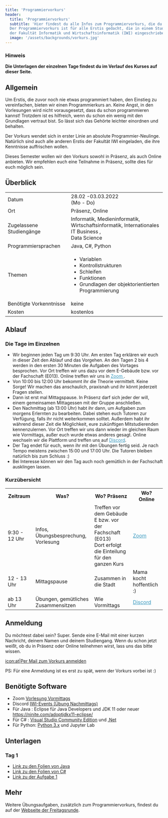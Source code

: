```yaml
---
title: 'Programmiervorkurs'
header:
  title: 'Programmiervorkurs'
  subtitle: 'Hier findest du alle Infos zum Programmiervorkurs, die du brauchst.
  Der Programmiervorkurs ist für alle Erstis gedacht, die in einem Studiengang
  der Fakultät Informatik und Wirtschaftsinformatik (IWI) eingeschrieben sind.'
  image: '/assets/backgrounds/vorkurs.jpg'
---
```


### Hinweis

**Die Unterlagen der einzelnen Tage findest du im Verlauf des Kurses auf dieser Seite.**

## Allgemein

Um Erstis, die zuvor noch nie etwas programmiert haben, den Einstieg zu
vereinfachen, bieten wir einen Programmierkurs an. Keine Angst, in den
Vorlesungen wird nicht vorausgesetzt, dass du schon programmieren kannst!
Trotzdem ist es hilfreich, wenn du schon ein wenig mit den Grundlagen vertraut
bist. So lässt sich das Gehörte leichter einordnen und behalten.

Der Vorkurs wendet sich in erster Linie an absolute Programmier-Neulinge.
Natürlich sind auch alle anderen Erstis der Fakultät IWI eingeladen, die ihre
Kenntnisse auffrischen wollen.

Dieses Semester wollen wir den Vorkurs <span class="vorkurs_praesenz vorkurs_online">sowohl</span>
<span class="vorkurs_praesenz">in Präsenz</span><span class="vorkurs_praesenz vorkurs_online">, als auch </span>
<span class="vorkurs_online">Online</span> anbieten.
<span class="vorkurs_praesenz vorkurs_online">Wir empfehlen euch eine Teilnahme in Präsenz, sollte dies für euch möglich sein.</span>

## Überblick

<div class="table-responsive">
    <table class="table-vertical">
        <tr>
            <td>Datum</td>
            <td>28.02 -03.03.2022<br />(Mo - Do)</td>
        </tr>
        <tr>
            <td>Ort</td>
            <td><span class="vorkurs_praesenz">Präsenz</span><span class="vorkurs_praesenz vorkurs_online">, </span>
              <span class="vorkurs_online">Online</span></td>
        </tr>
        <tr>
            <td>Zugelassene Studiengänge</td>
            <td>Informatik, Medieninformatik, <br>Wirtschaftsinformatik, Internationales IT Business
              <span class="vorkurs_ws">, <br>Data Science</span></td>
        </tr>
        <tr>
            <td>Programmiersprachen</td>
            <td>Java, C#<span class="vorkurs_ws">, Python</span></td>
        </tr>
        <tr>
            <td>Themen</td>
            <td>
                <ul>
                    <li>Variablen</li>
                    <li>Kontrollstrukturen</li>
                    <li>Schleifen</li>
                    <li>Funktionen</li>
                    <li>Grundlagen der objektorientierten Programmierung</li>
                </ul>
            </td>
        </tr>
        <tr>
            <td>Benötigte Vorkenntnisse</td>
            <td>keine</td>
        </tr>
        <tr>
            <td>Kosten</td>
            <td>kostenlos</td>
        </tr>
    </table>
</div>

## Ablauf

### Die Tage im Einzelnen

<!--
* Von 9:30 bis 12:00 Uhr treffen wir uns im [BBB-Raum]()(Link folgt).
* Am Nachmittag treffen wir uns in [Discord]()(Link folgt).
-->
* Wir beginnen jeden Tag um 9:30 Uhr. Am ersten Tag erklären wir euch in dieser Zeit den Ablauf und das Vorgehen.
  An den Tagen 2 bis 4 werden in den ersten 30 Minuten die Aufgaben des Vortages besprochen.
  <span class="vorkurs_praesenz">Vor Ort treffen wir uns dazu vor dem E-Gebäude bzw. vor der Fachschaft (E013). </span>
  <span class="vorkurs_online">Online treffen wir uns in
  <a href="https://h-ka-de.zoom.us/j/99053467102?pwd=eFhtbXRaOHUwME81SmxPeHZlSnZEUT09"
  style="color: #3999bf; text-decoration: underline;">Zoom  </a>.</span>
* Von 10:00 bis 12:00 Uhr bekommt ihr die Theorie vermittelt. Keine Sorge!
  Wir machen das anschaulich, praxisnah und ihr könnt jederzeit Fragen stellen.
* Dann ist erst mal Mittagspause. <span class="vorkurs_praesenz">In Präsenz darf sich jeder der will, einem
  gemeinsamen Mittagessen mit der Gruppe anschließen.</span>
* Den Nachmittag (ab 13:00 Uhr) habt ihr dann, um Aufgaben zum morgens Erlernten zu bearbeiten.
  Dabei stehen euch Tutoren zur Verfügung, falls ihr nicht weiterkommen solltet.
  Außerdem habt ihr während dieser Zeit die Möglichkeit, eure zukünftigen Mitstudierenden kennenzulernen.
  <span class="vorkurs_praesenz">Vor Ort treffen wir uns dann wieder im gleichen Raum wie Vormittags,
  außer euch wurde etwas anderes gesagt.</span>
  <span class="vorkurs_online">Online wechseln wir die Plattform und treffen uns
  auf <a href="https://discord.gg/JGgrjTqkhc" style="color: #3999bf; text-decoration: underline;">Discord</a>.</span>
* Der Tag endet für euch, wenn ihr mit den Übungen fertig seid. Je nach Tempo meistens zwischen 15:00 und 17:00 Uhr.
  Die Tutoren bleiben natürlich bis zum Schluss :)
* Bei Interesse können wir den Tag auch noch gemütlich <span class="vorkurs_praesenz">in der Fachschaft </span>ausklingen lassen.

### Kurzübersicht

<div class="table-responsive">
    <table>
        <tr>
            <th>Zeitraum</th>
            <th>Was?</th>
            <th class="vorkurs_praesenz">Wo? Präsenz</th>
            <th class="vorkurs_online">Wo? Online</th>
        </tr>
        <tr>
            <td>9:30 - 12 Uhr</td>
            <td>Infos, Übungsbesprechung, Vorlesung</td>
            <td class="vorkurs_praesenz">Treffen vor dem Gebäude E bzw. vor der Fachschaft (E013)
            <br> Dort erfolgt die Einteilung für den ganzen Kurs</td>
            <td class="vorkurs_online"><a href="https://h-ka-de.zoom.us/j/99053467102?pwd=eFhtbXRaOHUwME81SmxPeHZlSnZEUT09"
            style="color: #3999bf; text-decoration: underline;">Zoom</a></td>
        </tr>
        <tr>
            <td>12 - 13 Uhr</td>
            <td>Mittagspause</td>
            <td class="vorkurs_praesenz">Zusammen in die Stadt</td>
            <td class="vorkurs_online">Mama kocht hoffentlich :)</td>
        </tr>  
        <tr>
            <td>ab 13 Uhr</td>
            <td>Übungen, gemütliches Zusammensitzen</td>
            <td class="vorkurs_praesenz">Wie Vormittags</td>
            <td class="vorkurs_online"><a href="https://discord.gg/JGgrjTqkhc"
            style="color: #3999bf; text-decoration: underline;">Discord</a></td>
        </tr>
    </table>
</div>


## Anmeldung

Du möchtest dabei sein? Super. Sende eine E-Mail mit einer kurzen Nachricht, deinem Namen und
deinem Studiengang. <span class="vorkurs_praesenz vorkurs_online">Wenn du schon jetzt weißt,
ob du in Präsenz oder Online teilnehmen wirst, lass uns das bitte wissen.</span>

[icon:at|Per Mail zum Vorkurs anmelden](/scripts/email.php?address=vorkurs)

PS: Für eine Anmeldung ist es erst zu spät, wenn der Vorkurs vorbei ist :)

## Benötigte Software
* Zoom [Vorlesung Vormittags](https://h-ka-de.zoom.us/j/99053467102?pwd=eFhtbXRaOHUwME81SmxPeHZlSnZEUT09)
* Discord [IWI-Events (Übung Nachmittags)](https://discord.gg/JGgrjTqkhc)
* Für Java : Eclipse für Java Developers und JDK 11 oder neuer https://ninite.com/adoptjdkx11-eclipse/
* Für C# : [Visual Studio Community Edition](https://code.visualstudio.com/download)
  und [.Net](https://dotnet.microsoft.com/download)
* Für Python: [Python 3.x](https://www.python.org/downloads/) und Jupyter Lab

## Unterlagen
<!--
[Link zu allen Unterlagen](https://drive.google.com/drive/folders/1jatXAqQvVnvqhHfg9rfg-anj4bcZ0oyj?usp=sharing)
-->

### Tag 1

* [Link zu den Folien von Java](https://drive.google.com/file/d/1Qc9ys43Nam31q9GQcqPhy0nqgNNR6V5e/view?usp=sharing)
* [Link zu den Folien von C#](https://drive.google.com/file/d/1e1qA9-OtryB8F6HZtUQUS51bDtpFiurb/view?usp=sharing)
* [Link zu der Aufgabe 1](https://drive.google.com/file/d/1VDOpuAgcddW3C99UOqwo4iCRLdnd1_nf/view?usp=sharing)

<!-- * [Link zur Lösung der Aufgabe 1 von Java](https://drive.google.com/file/d/1An9uPjI3vGPdj1nAE3VeJ7Bipn2acBd7/view?usp=sharing)
* [Link zur Lösung der Aufgabe 1 von C#](https://drive.google.com/file/d/1XKEeUC8YogfjP19q2s0VFnaFmm3kTTZf/view?usp=sharing) -->

<!--
### Tag 2

* [Link zu den Folien von Java](https://drive.google.com/file/d/1POrQ2izPAIs1PrWlbg8Xvzh7MomiZ6ZL/view?usp=sharing)
* [Link zu den Folien von C#](https://drive.google.com/file/d/1TZX2UGi1mccVl-zdcDZv-NWK29-_rtdo/view?usp=sharing)
* [Link zu der Aufgabe 2](https://drive.google.com/file/d/15voveQRMNZSstStZmWwgx4it23MBHS0k/view?usp=sharing)
* [Link zur Lösung der Aufgabe 2 von Java](https://drive.google.com/file/d/1WZKHC8ZPvnzBeqncGbOLLRqpMdFCZCpr/view?usp=sharing)
* [Link zur Lösung der Aufgabe 2 von C#](https://drive.google.com/file/d/1l1qLhLKflr3xLa1oGGyLdoquXanI-MTx/view?usp=sharing)
-->
<!--
### Tag 3

* [Link zu den Folien von Java](https://drive.google.com/file/d/1g7aDr6dEL_iFDcS1i8ozKF490P_VV9u4/view?usp=sharing)
* [Link zu den Folien von C#](https://drive.google.com/file/d/1eKg0i5_SBlx-xfftD9JHBAM6ULo29ob3/view?usp=sharing)
* [Link zu der Aufgabe 3](https://drive.google.com/file/d/1BdojwG9BeP3KxovjCOlHSFMGoi87a0r_/view?usp=sharing)
* [Link zur Lösung der Aufgabe 3 von Java](https://drive.google.com/file/d/1mgfId5yEFI5y8Q99o52bZ2339Esqy05x/view?usp=sharing)
* [Link zur Lösung der Aufgabe 3 von C#](https://drive.google.com/file/d/1d-vJ2hOzrnDQaB5h6O5GAAs_opfY7D_I/view?usp=sharing)
-->
<!--
### Tag 4

* [Link zu den Folien von Java](https://drive.google.com/file/d/1ebmXtQpB-WqbQJKr6IyjjtDoR_t4waS2/view?usp=sharing)
* [Link zu den Folien von C#](https://drive.google.com/file/d/1BP4xdf7OklWLEQ1tatjoZMJf0MQbMzF5/view?usp=sharing)
* [Link zum Bahnautomat von Java](https://drive.google.com/file/d/1D4uWgKE2vKr8qJ82XF2HzcjBRHx94fap/view?usp=sharing)
* [Link zu der Aufgabe 4 von C#](https://drive.google.com/file/d/1bX9gkBuo3zv6aKQ1rOPsf24JXPibNvnD/view?usp=sharing)
* [Link zur Lösung der Aufgabe 4 von Java](https://drive.google.com/file/d/192AV7RWorgJrORoYYt9gVRb0rBeY8pRt/view?usp=sharing)
* [Link zur Lösung der Aufgabe 4 von C#](https://drive.google.com/file/d/1vLg6mKeXIuUeJb6diSUl49tM_6D7R5gI/view?usp=sharing)
* [Link zur Umfrage](https://forms.gle/ZN2H8sDFGdkXHE5K8)
-->

## Mehr

Weitere Übungsaufgaben, zusätzlich zum Programmiervorkurs, findest du auf der
[Webseite der Freitagsrunde](https://wiki.freitagsrunde.org/Javakurs/%C3%9Cbungsaufgaben).
